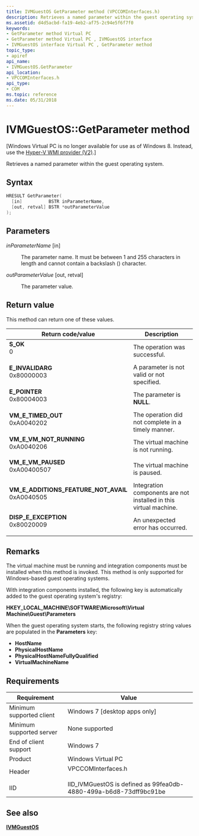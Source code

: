 ```yaml
---
title: IVMGuestOS GetParameter method (VPCCOMInterfaces.h)
description: Retrieves a named parameter within the guest operating system.
ms.assetid: d4d5acbd-fa19-4eb2-af75-2c94e5f6f7f0
keywords:
- GetParameter method Virtual PC
- GetParameter method Virtual PC , IVMGuestOS interface
- IVMGuestOS interface Virtual PC , GetParameter method
topic_type:
- apiref
api_name:
- IVMGuestOS.GetParameter
api_location:
- VPCCOMInterfaces.h
api_type:
- COM
ms.topic: reference
ms.date: 05/31/2018
---
```


# IVMGuestOS::GetParameter method

\[Windows Virtual PC is no longer available for use as of Windows 8. Instead, use the [Hyper-V WMI provider (V2)](/windows/desktop/HyperV_v2/windows-virtualization-portal).\]

Retrieves a named parameter within the guest operating system.

## Syntax


```C++
HRESULT GetParameter(
  [in]          BSTR inParameterName,
  [out, retval] BSTR *outParameterValue
);
```



## Parameters

<dl> <dt>

*inParameterName* \[in\]
</dt> <dd>

The parameter name. It must be between 1 and 255 characters in length and cannot contain a backslash (\) character.

</dd> <dt>

*outParameterValue* \[out, retval\]
</dt> <dd>

The parameter value.

</dd> </dl>

## Return value

This method can return one of these values.



| Return code/value                                                                                                                                                                    | Description                                                                  |
|--------------------------------------------------------------------------------------------------------------------------------------------------------------------------------------|------------------------------------------------------------------------------|
| <dl> <dt>**S\_OK**</dt> <dt>0</dt> </dl>                                          | The operation was successful.<br/>                                     |
| <dl> <dt>**E\_INVALIDARG**</dt> <dt>0x80000003</dt> </dl>                         | A parameter is not valid or not specified.<br/>                        |
| <dl> <dt>**E\_POINTER**</dt> <dt>0x80004003</dt> </dl>                            | The parameter is **NULL**.<br/>                                        |
| <dl> <dt>**VM\_E\_TIMED\_OUT**</dt> <dt>0xA0040202</dt> </dl>                     | The operation did not complete in a timely manner.<br/>                |
| <dl> <dt>**VM\_E\_VM\_NOT\_RUNNING**</dt> <dt>0xA0040206</dt> </dl>               | The virtual machine is not running.<br/>                               |
| <dl> <dt>**VM\_E\_VM\_PAUSED**</dt> <dt>0xA00400507</dt> </dl>                    | The virtual machine is paused.<br/>                                    |
| <dl> <dt>**VM\_E\_ADDITIONS\_FEATURE\_NOT\_AVAIL**</dt> <dt>0xA0040505</dt> </dl> | Integration components are not installed in this virtual machine.<br/> |
| <dl> <dt>**DISP\_E\_EXCEPTION**</dt> <dt>0x80020009</dt> </dl>                    | An unexpected error has occurred.<br/>                                 |



 

## Remarks

The virtual machine must be running and integration components must be installed when this method is invoked. This method is only supported for Windows-based guest operating systems.

With integration components installed, the following key is automatically added to the guest operating system's registry:

**HKEY\_LOCAL\_MACHINE\\SOFTWARE\\Microsoft\\Virtual Machine\\Guest\\Parameters**

When the guest operating system starts, the following registry string values are populated in the **Parameters** key:

-   **HostName**
-   **PhysicalHostName**
-   **PhysicalHostNameFullyQualified**
-   **VirtualMachineName**

## Requirements



| Requirement | Value |
|-------------------------------------|-----------------------------------------------------------------------------------------------|
| Minimum supported client<br/> | Windows 7 \[desktop apps only\]<br/>                                                    |
| Minimum supported server<br/> | None supported<br/>                                                                     |
| End of client support<br/>    | Windows 7<br/>                                                                          |
| Product<br/>                  | Windows Virtual PC<br/>                                                                 |
| Header<br/>                   | <dl> <dt>VPCCOMInterfaces.h</dt> </dl> |
| IID<br/>                      | IID\_IVMGuestOS is defined as 99fea0db-4880-499a-b6d8-73dff9bc91be<br/>                 |



## See also

<dl> <dt>

[**IVMGuestOS**](ivmguestos.md)
</dt> </dl>

 

